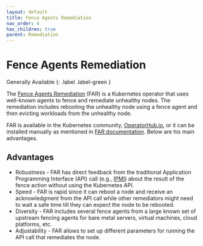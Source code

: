 ```yaml
---
layout: default
title: Fence Agents Remediation
nav_order: 4
has_children: true
parent: Remediation
---
```


<!-- markdownlint-disable-next-line MD025 -->
# Fence Agents Remediation

Generally Available
{: .label .label-green }

The [Fence Agents Remediation](https://github.com/medik8s/fence-agents-remediation#readme) (FAR) is a Kubernetes operator that uses well-known agents to fence and remediate unhealthy nodes.
The remediation includes rebooting the unhealthy node using a fence agent and then evicting workloads from the unhealthy node.

FAR is available in the Kubernetes community, [OperatorHub.io](https://operatorhub.io/operator/fence-agents-remediation), or it can be installed manually as mentioned in [FAR documentation](https://github.com/medik8s/fence-agents-remediation#installation).
Below are his main advantages.

## Advantages

* Robustness - FAR has direct feedback from the traditional Application Programming Interface (API) call (e.g., [IPMI](https://en.wikipedia.org/wiki/Intelligent_Platform_Management_Interface)) about the result of the fence action without using the Kubernetes API.
* Speed - FAR is rapid since it can reboot a node and receive an acknowledgment from the API call while other remediators might need to wait a safe time till they can expect the node to be rebooted.
* Diversity - FAR includes several fence agents from a large known set of upstream fencing agents for bare metal servers, virtual machines, cloud platforms, etc.
* Adjustability - FAR allows to set up different parameters for running the API call that remediates the node.
